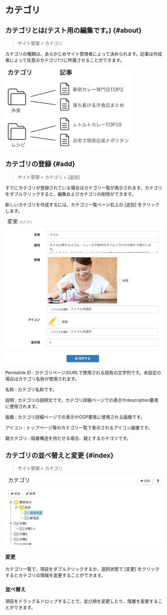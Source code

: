 # カテゴリ

## カテゴリとは(テスト用の編集です。) {#about}

> サイト管理 > カテゴリ

カテゴリの種類は、あらかじめサイト管理者によって決められます。記事は作成者によって任意のカテゴリ1つに所属させることができます。

![](site_admin_categories.png)

## カテゴリの登録 {#add}

> サイト管理 > カテゴリ > [追加]

すでにカテゴリが登録されている場合はカテゴリ一覧が表示されます。カテゴリをダブルクリックすると、編集およびカテゴリの削除ができます。

新しいカテゴリを作成するには、カテゴリ一覧ページ右上の [追加] をクリックします。

![](site_admin_categories_edit.png)

Permalink ID
: カテゴリページのURLで使用される固有の文字列です。未設定の場合はカテゴリ名称が使用されます。

名称
: カテゴリ名称です。

説明
: カテゴリの説明文です。カテゴリ詳細ページでの表示やdescription要素に使用されます。

画像
: カテゴリ詳細ページでの表示やOGP要素に使用される画像です。

アイコン
: トップページ等のカテゴリ一覧で表示されるアイコン画像です。

親カテゴリ
: 階層構造を持たせる場合、親とするカテゴリです。

## カテゴリの並べ替えと変更 {#index}

> サイト管理 > カテゴリ

![](site_admin_categories_index.png)

### 変更

カテゴリ一覧で、項目をダブルクリックするか、選択状態で [変更] をクリックするとカテゴリの情報を変更することができます。

### 並べ替え

項目をドラッグ＆ドロップすることで、並び順を変更したり、階層を変更することができます。
